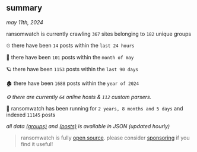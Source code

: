 
## summary
_may 11th, 2024_

ransomwatch is currently crawling `367` sites belonging to `182` unique groups

⏲ there have been `14` posts within the `last 24 hours`

🦈 there have been `101` posts within the `month of may`

🪐 there have been `1153` posts within the `last 90 days`

🏚 there have been `1688` posts within the `year of 2024`

_⚙️ there are currently `64` online hosts & `112` custom parsers._

🦕 ransomwatch has been running for `2 years, 8 months and 5 days` and indexed `11145` posts

_all data  [(groups)](http://ransomwhat.telemetry.ltd/groups) and [(posts)](http://ransomwhat.telemetry.ltd/posts) is available in JSON (updated hourly)_

> ransomwatch is fully [open source](https://github.com/joshhighet/ransomwatch#ransomwatch--). please consider [sponsoring](https://github.com/sponsors/joshhighet) if you find it useful!
